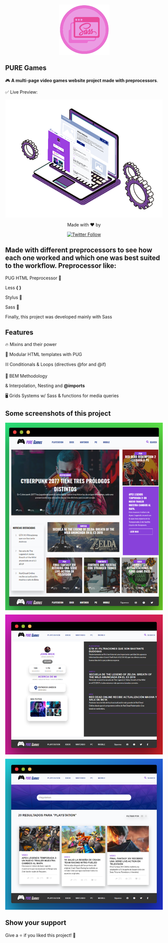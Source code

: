 


<p align="center">
<img align="center" style="margin: 0 auto;" src="https://raw.githubusercontent.com/mosqueradvd/PureGames/master/images/logoSass.png">
</p>

##  PURE Games

🎮 **A multi-page video games website project made with preprocessors**.

✅ Live Preview: <a href="https://mosqueradvd.github.io/PureGames/" target="_BLANK"></a>

<p align="center">
<img align="center" style="margin: 0 auto;" src="https://github.com/mosqueradvd/PureGames/blob/master/images/imgproject-overview-.png">
</p>

<p align="center">
   Made with ❤️ by
  </p>
  
  <p align="center">
   <a href="https://twitter.com/mosqueradvd"><img alt="Twitter Follow" src="https://img.shields.io/twitter/follow/mosqueradvd?style=social"> </a>
  </p>


## Made with different preprocessors to see how each one worked and which one was best suited to the workflow. Preprocessor like: 
PUG HTML Preprocessor 🐶

Less **{ }**

Stylus 🌱

Sass 👾

Finally, this project was developed mainly with Sass
## Features

🔥 Mixins and their power

📖 Modular HTML templates with PUG

⛓️ Conditionals & Loops (directives @for and @if)

🔌 BEM Methodology

& Interpolation, Nesting and **@imports**

🖥️ Grids Systems w/ Sass & functions for media queries 

## Some screenshots of this project 

<p align="center">
<img align="center" src="https://github.com/mosqueradvd/PureGames/blob/master/images/main-page.png?raw=true">
</p>

<p align="center">
<img align="center" src="https://github.com/mosqueradvd/PureGames/blob/master/images/profile.png?raw=true">
</p>

<p align="center">
<img align="center" src="https://raw.githubusercontent.com/mosqueradvd/PureGames/master/images/playstation.png">
</p>


## Show your support

Give a ⭐️ if you liked this project! 🥰



